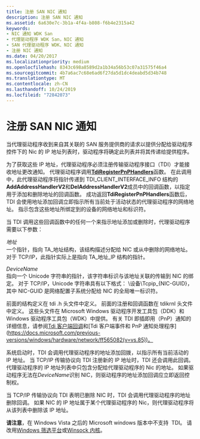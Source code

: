 ```yaml
---
title: 注册 SAN NIC 通知
description: 注册 SAN NIC 通知
ms.assetid: 6a630e7c-3b1a-4f4a-b808-f6b4e2315a42
keywords:
- NIC 通知 WDK San
- 代理驱动程序 WDK San，NIC 通知
- SAN 代理驱动程序 WDK、NIC 通知
- 注册 NIC 通知
ms.date: 04/20/2017
ms.localizationpriority: medium
ms.openlocfilehash: 8343c698a8589d2a1b34a56b53c07a31575f46a4
ms.sourcegitcommit: 4b7a6ac7c68e6ad6f27da5d1dc4deabd5d34b748
ms.translationtype: MT
ms.contentlocale: zh-CN
ms.lasthandoff: 10/24/2019
ms.locfileid: "72842073"
---
```

# <a name="registering-for-san-nic-notifications"></a>注册 SAN NIC 通知





当代理驱动程序收到来自其关联的 SAN 服务提供商的请求以提供分配给驱动程序控件下的 Nic 的 IP 地址列表时，驱动程序将确定此列表并将其传递给提供程序。

为了获取这些 IP 地址，代理驱动程序必须注册传输驱动程序接口（TDI）才能接收地址更改通知。 代理驱动程序调用[**TdiRegisterPnPHandlers**](https://docs.microsoft.com/previous-versions/windows/hardware/network/ff565062(v=vs.85))函数。 在此调用中，此代理驱动程序将指针传递到 TDI\_CLIENT\_INTERFACE\_INFO 结构的**AddAddressHandlerV2**和**DelAddressHandlerV2**成员中的回调函数，以指定用于添加和删除地址的回调函数。 成功返回**TdiRegisterPnPHandlers**函数后，TDI 会使用地址添加回调立即指示所有当前处于活动状态的代理驱动程序的网络地址。 指示包含这些地址所绑定到的设备的网络地址和标识符。

当 TDI 调用这些回调函数中的任何一个来指示地址添加或删除时，代理驱动程序需要以下参数：

<a href="" id="address"></a>*地址*  
一个指针，指向 TA\_地址结构，该结构描述分配给 NIC 或从中删除的网络地址。 对于 TCP/IP，此指针实际上是指向 TA\_地址\_IP 结构的指针。

<a href="" id="devicename"></a>*DeviceName*  
指向一个 Unicode 字符串的指针，该字符串标识与该地址关联的传输到 NIC 的绑定。 对于 TCP/IP，Unicode 字符串具有以下格式： \\设备\\Tcpip\_{NIC-GUID}，其中 NIC-GUID 是网络配置子系统分配给 NIC 的全局唯一标识符。

前面的结构定义在 tdi .h 头文件中定义。 前面的注册和回调函数在 tdikrnl 头文件中定义。 这些头文件在 Microsoft Windows 驱动程序开发工具包（DDK）和 Windows 驱动程序工具包（WDK）中提供。 有关 TDI 即插即用（PnP）通知的详细信息，请参阅[Tdi 客户端回调](https://docs.microsoft.com/previous-versions/windows/hardware/network/ff565081(v=vs.85))和[Tdi 客户端事件和 PnP 通知处理程序](https://docs.microsoft.com/previous-versions/windows/hardware/network/ff565082(v=vs.85))。

系统启动时，TDI 会调用代理驱动程序的地址添加回拨，以指示所有当前活动的 IP 地址。 当 TCP/IP 传输协议向 TDI 注册新的 IP 地址时，TDI 还会调用此回调。 代理驱动程序的 IP 地址列表中只包含分配给代理驱动程序的 Nic 的地址。 如果驱动程序无法在*DeviceName*识别 NIC，则驱动程序的地址添加回调应立即返回控制权。

当 TCP/IP 传输协议向 TDI 表明已删除 NIC 时，TDI 会调用代理驱动程序的地址删除回调。 如果 NIC 的 IP 地址属于某个代理驱动程序的 Nic，则代理驱动程序将从该列表中删除该 IP 地址。

**请注意**，在 Windows Vista 之后的 Microsoft windows 版本中不支持  TDI。 请改用[Windows 筛选平台](https://docs.microsoft.com/windows-hardware/drivers/ddi/_netvista/)或[Winsock 内核](https://docs.microsoft.com/windows-hardware/drivers/ddi/_netvista/)。

 

 

 





